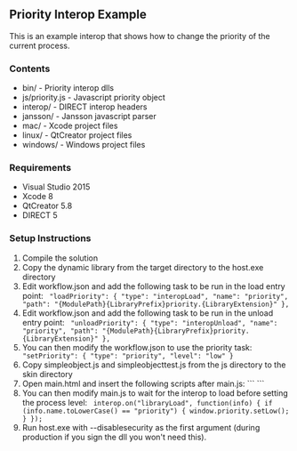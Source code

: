 ## Priority Interop Example

This is an example interop that shows how to change the priority of the current process.

### Contents 

* bin/ - Priority interop dlls
* js/priority.js - Javascript priority object
* interop/ - DIRECT interop headers
* jansson/ - Jansson javascript parser
* mac/ - Xcode project files
* linux/ - QtCreator project files
* windows/ - Windows project files

### Requirements

* Visual Studio 2015
* Xcode 8
* QtCreator 5.8
* DIRECT 5

### Setup Instructions

1. Compile the solution
2. Copy the dynamic library from the target directory to the host.exe directory
3. Edit workflow.json and add the following task to be run in the load entry point: ```
    "loadPriority": {
        "type": "interopLoad",
        "name": "priority",
        "path": "{ModulePath}{LibraryPrefix}priority.{LibraryExtension}"
    },```
4. Edit workflow.json and add the following task to be run in the unload entry point: ```
    "unloadPriority": {
        "type": "interopUnload",
        "name": "priority",
        "path": "{ModulePath}{LibraryPrefix}priority.{LibraryExtension}"
    },```
5. You can then modify the workflow.json to use the priority task: ```
    "setPriority": {
        "type": "priority",
        "level": "low"
    }```
5. Copy simpleobject.js and simpleobjecttest.js from the js directory to the skin directory
6. Open main.html and insert the following scripts after main.js: ```
    <script src="priority.js" type="text/javascript"></script>```
7. You can then modify main.js to wait for the interop to load before setting the process level: ```
    interop.on("libraryLoad", function(info) {
        if (info.name.toLowerCase() == "priority") {
            window.priority.setLow();
        }
    });```
8. Run host.exe with --disablesecurity as the first argument (during production if you sign the dll you won't need this).

